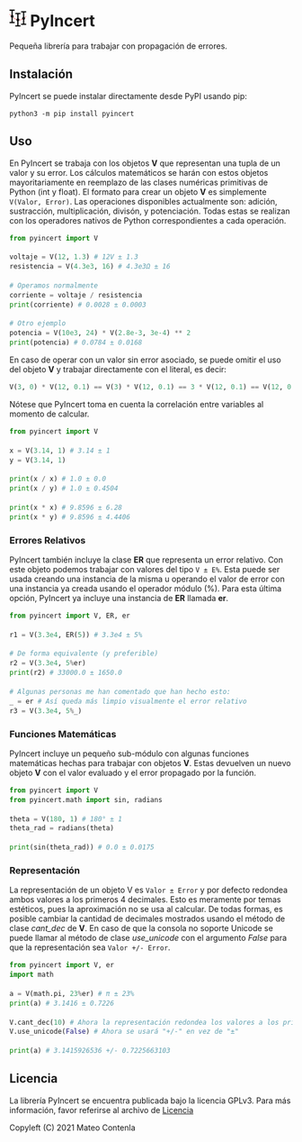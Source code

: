 # <img width="30px" src="https://raw.githubusercontent.com/TaconeoMental/PyIncert/main/assets/logo.png"> PyIncert
Pequeña librería para trabajar con propagación de errores.

## Instalación
PyIncert se puede instalar directamente desde PyPI usando pip:
```
python3 -m pip install pyincert
```

## Uso
En PyIncert se trabaja con los objetos __V__ que representan una tupla de un valor y su error. Los cálculos matemáticos se harán con estos objetos mayoritariamente en reemplazo de las clases numéricas primitivas de Python (int y float). El formato para crear un objeto __V__ es simplemente ```V(Valor, Error)```. Las operaciones disponibles actualmente son: adición, sustracción, multiplicación, divisón, y potenciación. Todas estas se realizan con los operadores nativos de Python correspondientes a cada operación.
```python
from pyincert import V

voltaje = V(12, 1.3) # 12V ± 1.3
resistencia = V(4.3e3, 16) # 4.3e3Ω ± 16

# Operamos normalmente
corriente = voltaje / resistencia
print(corriente) # 0.0028 ± 0.0003

# Otro ejemplo
potencia = V(10e3, 24) * V(2.8e-3, 3e-4) ** 2
print(potencia) # 0.0784 ± 0.0168
```
En caso de operar con un valor sin error asociado, se puede omitir el uso del objeto __V__ y trabajar directamente con el literal, es decir:
```python
V(3, 0) * V(12, 0.1) == V(3) * V(12, 0.1) == 3 * V(12, 0.1) == V(12, 0.1) * 3
```

Nótese que PyIncert toma en cuenta la correlación entre variables al momento de
calcular.
```python
from pyincert import V

x = V(3.14, 1) # 3.14 ± 1
y = V(3.14, 1)

print(x / x) # 1.0 ± 0.0
print(x / y) # 1.0 ± 0.4504

print(x * x) # 9.8596 ± 6.28
print(x * y) # 9.8596 ± 4.4406
```

### Errores Relativos
PyIncert también incluye la clase __ER__ que representa un error relativo. Con este objeto podemos trabajar con valores del tipo ```V ± E%```. Esta puede ser usada creando una instancia de la misma u operando el valor de error con una instancia ya creada usando el operador módulo (%). Para esta última opción, PyIncert ya incluye una instancia de __ER__ llamada __er__.
```python
from pyincert import V, ER, er

r1 = V(3.3e4, ER(5)) # 3.3e4 ± 5%

# De forma equivalente (y preferible)
r2 = V(3.3e4, 5%er)
print(r2) # 33000.0 ± 1650.0

# Algunas personas me han comentado que han hecho esto:
_ = er # Así queda más limpio visualmente el error relativo
r3 = V(3.3e4, 5%_)
```

### Funciones Matemáticas
PyIncert incluye un pequeño sub-módulo con algunas funciones matemáticas hechas
para trabajar con objetos __V__. Estas devuelven un nuevo objeto __V__ con el
valor evaluado y el error propagado por la función.
```python
from pyincert import V
from pyincert.math import sin, radians

theta = V(180, 1) # 180° ± 1
theta_rad = radians(theta)

print(sin(theta_rad)) # 0.0 ± 0.0175
```

### Representación
La representación de un objeto V es ```Valor ± Error``` y por defecto redondea ambos valores a los primeros 4 decimales. Esto es meramente por temas estéticos, pues la aproximación no se usa al calcular. De todas formas, es posible cambiar la cantidad de decimales mostrados usando el método de clase _cant_dec_ de __V__. En caso de que la consola no soporte Unicode se puede llamar al método de clase _use_unicode_ con el argumento _False_ para que la representación sea ```Valor +/- Error```.
```python
from pyincert import V, er
import math

a = V(math.pi, 23%er) # π ± 23%
print(a) # 3.1416 ± 0.7226

V.cant_dec(10) # Ahora la representación redondea los valores a los primeros 10 decimales
V.use_unicode(False) # Ahora se usará "+/-" en vez de "±"

print(a) # 3.1415926536 +/- 0.7225663103
```

## Licencia
La librería PyIncert se encuentra publicada bajo la licencia GPLv3.
Para más información, favor referirse al archivo de [Licencia](https://github.com/TaconeoMental/PyIncert/blob/main/LICENSE)

Copyleft (C) 2021 Mateo Contenla
